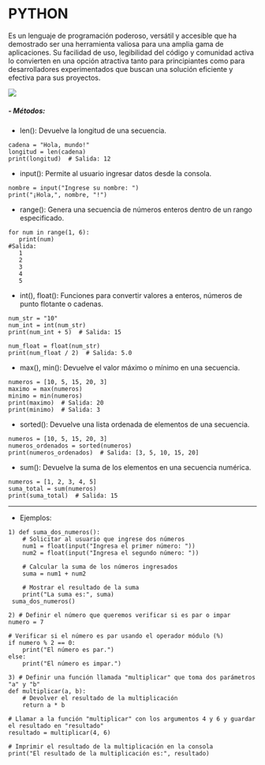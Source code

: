 <h1>PYTHON</h1>

<p>Es un lenguaje de programación poderoso, versátil y accesible que ha demostrado ser una herramienta valiosa para una amplia gama de aplicaciones. Su facilidad de uso, legibilidad del código y comunidad activa lo convierten en una opción atractiva tanto para principiantes como para desarrolladores experimentados que buscan una solución eficiente y efectiva para sus proyectos.</p>

![](https://cdn.computerhoy.com/sites/navi.axelspringer.es/public/media/image/2023/04/raspberry-lanza-editor-codigo-aprender-python-lenguaje-ia-3008158.jpg?tf=3840x)

<h5> - Métodos: </h5> 

- len(): Devuelve la longitud de una secuencia.
  
 ```
 cadena = "Hola, mundo!"
longitud = len(cadena)
print(longitud)  # Salida: 12
 ```


- input(): Permite al usuario ingresar datos desde la consola.

 ```
 nombre = input("Ingrese su nombre: ")
print("¡Hola,", nombre, "!")
 ```

- range(): Genera una secuencia de números enteros dentro de un rango especificado.

 ```
 for num in range(1, 6):
    print(num) 
 #Salida:
    1
    2
    3
    4
    5
 ```

- int(), float(): Funciones para convertir valores a enteros, números de punto flotante o cadenas.

```
num_str = "10"
num_int = int(num_str)
print(num_int + 5)  # Salida: 15

num_float = float(num_str)
print(num_float / 2)  # Salida: 5.0
```
- max(), min(): Devuelve el valor máximo o mínimo en una secuencia.

```
numeros = [10, 5, 15, 20, 3]
maximo = max(numeros)
minimo = min(numeros)
print(maximo)  # Salida: 20
print(minimo)  # Salida: 3
```

- sorted(): Devuelve una lista ordenada de elementos de una secuencia.

```
numeros = [10, 5, 15, 20, 3]
numeros_ordenados = sorted(numeros)
print(numeros_ordenados)  # Salida: [3, 5, 10, 15, 20]
```

- sum(): Devuelve la suma de los elementos en una secuencia numérica.

```
numeros = [1, 2, 3, 4, 5]
suma_total = sum(numeros)
print(suma_total)  # Salida: 15
```

<hr>

  - Ejemplos: 

```
1) def suma_dos_numeros():
    # Solicitar al usuario que ingrese dos números
    num1 = float(input("Ingresa el primer número: "))
    num2 = float(input("Ingresa el segundo número: "))
    
    # Calcular la suma de los números ingresados
    suma = num1 + num2
    
    # Mostrar el resultado de la suma
    print("La suma es:", suma)
 suma_dos_numeros() 
```

```
2) # Definir el número que queremos verificar si es par o impar
numero = 7

# Verificar si el número es par usando el operador módulo (%)
if numero % 2 == 0:
    print("El número es par.")
else:
    print("El número es impar.")
```

```
3) # Definir una función llamada "multiplicar" que toma dos parámetros "a" y "b"
def multiplicar(a, b):
    # Devolver el resultado de la multiplicación
    return a * b

# Llamar a la función "multiplicar" con los argumentos 4 y 6 y guardar el resultado en "resultado"
resultado = multiplicar(4, 6)

# Imprimir el resultado de la multiplicación en la consola
print("El resultado de la multiplicación es:", resultado)
```



